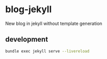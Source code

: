 # blog-jekyll
New blog in jekyll without template generation


## development

```bash
bundle exec jekyll serve --livereload
```
